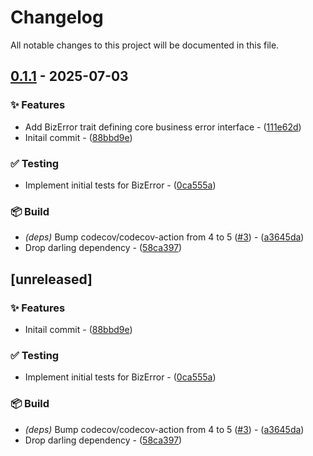 # Changelog

All notable changes to this project will be documented in this file.

## [0.1.1](https://github.com/vainjoker/bizerror/compare/0.1.0..0.1.1) - 2025-07-03

### ✨ Features

- Add BizError trait defining core business error interface - ([111e62d](https://github.com/vainjoker/bizerror/commit/111e62da561cdddbe4f9190c37f6640645e8355f))
- Initail commit - ([88bbd9e](https://github.com/vainjoker/bizerror/commit/88bbd9e4325a89c721a0e80a4ce3abb12e3bcdc7))

### ✅ Testing

- Implement initial tests for BizError - ([0ca555a](https://github.com/vainjoker/bizerror/commit/0ca555a9286dafe7d4b599c2a90c8e0828b34891))

### 📦️ Build

- *(deps)* Bump codecov/codecov-action from 4 to 5 ([#3](https://github.com/vainjoker/bizerror/issues/3)) - ([a3645da](https://github.com/vainjoker/bizerror/commit/a3645dae4cfd8a38d281e5694685d5f3eb4ad11e))
- Drop darling dependency - ([58ca397](https://github.com/vainjoker/bizerror/commit/58ca397b8b834456e270970ca0458924bdd71b73))

<!-- generated by git-cliff -->
## [unreleased]

### ✨ Features

- Initail commit - ([88bbd9e](https://github.com/vainjoker/bizerror/commit/88bbd9e4325a89c721a0e80a4ce3abb12e3bcdc7))

### ✅ Testing

- Implement initial tests for BizError - ([0ca555a](https://github.com/vainjoker/bizerror/commit/0ca555a9286dafe7d4b599c2a90c8e0828b34891))

### 📦️ Build

- *(deps)* Bump codecov/codecov-action from 4 to 5 ([#3](https://github.com/vainjoker/bizerror/issues/3)) - ([a3645da](https://github.com/vainjoker/bizerror/commit/a3645dae4cfd8a38d281e5694685d5f3eb4ad11e))
- Drop darling dependency - ([58ca397](https://github.com/vainjoker/bizerror/commit/58ca397b8b834456e270970ca0458924bdd71b73))

<!-- generated by git-cliff -->
